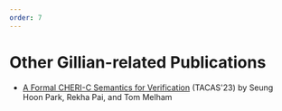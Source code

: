 ```yaml
---
order: 7
---
```


# Other Gillian-related Publications

- [A Formal CHERI-C Semantics for Verification](https://doi.org/10.1007/978-3-031-30823-9_28) (TACAS'23) by Seung Hoon Park, Rekha Pai, and Tom Melham
